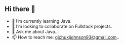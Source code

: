 ## Hi there 👋

- 🌱 I’m currently learning Java.
- 👯 I’m looking to collaborate on Fullstack projects.
- 💬 Ask me about Java...
- 📫 How to reach me: gichukijohnson93@gmail.com..

